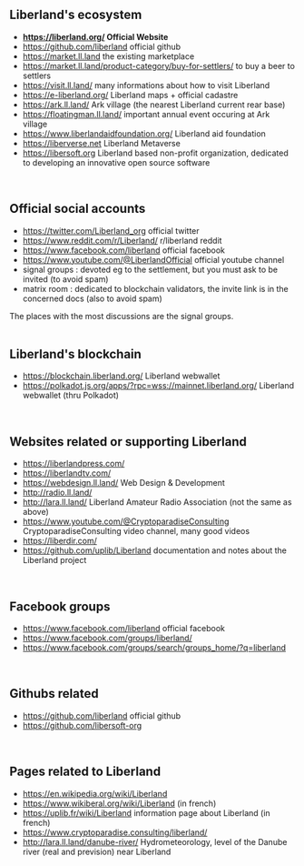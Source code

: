 
Liberland's ecosystem 
---------------------
* <b>https://liberland.org/ Official Website</b>
* https://github.com/liberland official github
* https://market.ll.land the existing marketplace
* https://market.ll.land/product-category/buy-for-settlers/ to buy a beer to settlers
* https://visit.ll.land/ many informations about how to visit Liberland
* https://e-liberland.org/ Liberland maps + official cadastre
* https://ark.ll.land/ Ark village (the nearest Liberland current rear base)
* https://floatingman.ll.land/ important annual event occuring at Ark village
* https://www.liberlandaidfoundation.org/ Liberland aid foundation
* https://liberverse.net Liberland Metaverse
* https://libersoft.org Liberland based non-profit organization, dedicated to developing an innovative open source software
<br>

Official social accounts
------------------------
* https://twitter.com/Liberland_org official twitter
* https://www.reddit.com/r/Liberland/ r/liberland reddit
* https://www.facebook.com/liberland official facebook
* https://www.youtube.com/@LiberlandOfficial official youtube channel
* signal groups : devoted eg to the settlement, but you must ask to be invited (to avoid spam)
* matrix room : dedicated to blockchain validators, the invite link is in the concerned docs (also to avoid spam)

The places with the most discussions are the signal groups.  
 <br>

Liberland's blockchain
----------------------
* https://blockchain.liberland.org/ Liberland webwallet
* https://polkadot.js.org/apps/?rpc=wss://mainnet.liberland.org/ Liberland webwallet (thru Polkadot)
<br>

Websites related or supporting Liberland
----------------------------------------
* https://liberlandpress.com/
* https://liberlandtv.com/
* https://webdesign.ll.land/ Web Design & Development
* http://radio.ll.land/ 
* http://lara.ll.land/ Liberland Amateur Radio Association (not the same as above)
* https://www.youtube.com/@CryptoparadiseConsulting CryptoparadiseConsulting video channel, many good videos  
* https://liberdir.com/
* https://github.com/uplib/Liberland documentation and notes about the Liberland project
<br>

Facebook groups
---------------
* https://www.facebook.com/liberland official facebook
* https://www.facebook.com/groups/liberland/
* https://www.facebook.com/groups/search/groups_home/?q=liberland
<br>

Githubs related
---------------
* https://github.com/liberland official github
* https://github.com/libersoft-org
<br>

Pages related to Liberland
--------------------------
* https://en.wikipedia.org/wiki/Liberland
* https://www.wikiberal.org/wiki/Liberland (in french)
* https://uplib.fr/wiki/Liberland information page about Liberland (in french)
* https://www.cryptoparadise.consulting/liberland/
* http://lara.ll.land/danube-river/ Hydrometeorology, level of the Danube river (real and prevision) near Liberland
<br>


<!-- annuary -->
